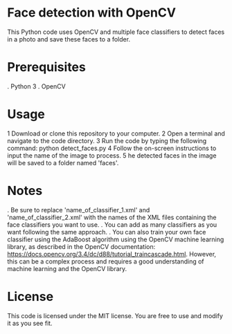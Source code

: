 # Face detection with OpenCV
This Python code uses OpenCV and multiple face classifiers to detect faces in a photo and save these faces to a folder.

# Prerequisites
. Python 3
. OpenCV

# Usage
1 Download or clone this repository to your computer.
2 Open a terminal and navigate to the code directory.
3 Run the code by typing the following command: python detect_faces.py
4 Follow the on-screen instructions to input the name of the image to process.
5 he detected faces in the image will be saved to a folder named 'faces'.

# Notes
. Be sure to replace 'name_of_classifier_1.xml' and 'name_of_classifier_2.xml' with the names of the XML files containing the face classifiers you want to use.
. You can add as many classifiers as you want following the same approach.
. You can also train your own face classifier using the AdaBoost algorithm using the OpenCV machine learning library, as described in the OpenCV documentation: https://docs.opencv.org/3.4/dc/d88/tutorial_traincascade.html. However, this can be a complex process and requires a good understanding of machine learning and the OpenCV library.

# License
This code is licensed under the MIT license. You are free to use and modify it as you see fit.